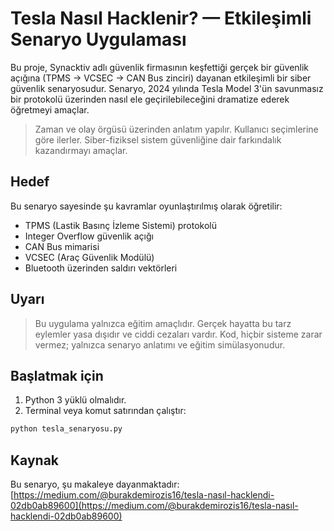 # Tesla Nasıl Hacklenir? — Etkileşimli Senaryo Uygulaması

Bu proje, Synacktiv adlı güvenlik firmasının keşfettiği gerçek bir güvenlik açığına (TPMS → VCSEC → CAN Bus zinciri) dayanan etkileşimli bir siber güvenlik senaryosudur.
Senaryo, 2024 yılında Tesla Model 3'ün savunmasız bir protokolü üzerinden nasıl ele geçirilebileceğini dramatize ederek öğretmeyi amaçlar.

> Zaman ve olay örgüsü üzerinden anlatım yapılır.
> Kullanıcı seçimlerine göre ilerler.
> Siber-fiziksel sistem güvenliğine dair farkındalık kazandırmayı amaçlar.

## Hedef

Bu senaryo sayesinde şu kavramlar oyunlaştırılmış olarak öğretilir:

* TPMS (Lastik Basınç İzleme Sistemi) protokolü
* Integer Overflow güvenlik açığı
* CAN Bus mimarisi
* VCSEC (Araç Güvenlik Modülü)
* Bluetooth üzerinden saldırı vektörleri

## Uyarı

> Bu uygulama yalnızca eğitim amaçlıdır.
> Gerçek hayatta bu tarz eylemler yasa dışıdır ve ciddi cezaları vardır.
> Kod, hiçbir sisteme zarar vermez; yalnızca senaryo anlatımı ve eğitim simülasyonudur.

## Başlatmak için

1. Python 3 yüklü olmalıdır.
2. Terminal veya komut satırından çalıştır:

```bash
python tesla_senaryosu.py
```

## Kaynak

Bu senaryo, şu makaleye dayanmaktadır:
[https://medium.com/@burakdemirozis16/tesla-nasıl-hacklendi-02db0ab89600](https://medium.com/@burakdemirozis16/tesla-nasıl-hacklendi-02db0ab89600)

